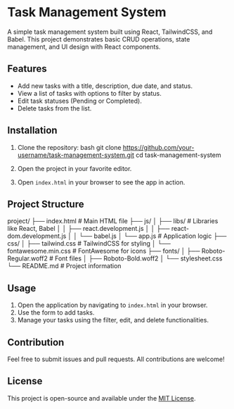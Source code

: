 # Task Management System

A simple task management system built using React, TailwindCSS, and Babel. This project demonstrates basic CRUD operations, state management, and UI design with React components.

## Features
- Add new tasks with a title, description, due date, and status.
- View a list of tasks with options to filter by status.
- Edit task statuses (Pending or Completed).
- Delete tasks from the list.

## Installation

1. Clone the repository:
   bash
   git clone https://github.com/your-username/task-management-system.git
   cd task-management-system


2. Open the project in your favorite editor.

3. Open `index.html` in your browser to see the app in action.

## Project Structure

project/
├── index.html               # Main HTML file
├── js/
│   ├── libs/                # Libraries like React, Babel
│   │   ├── react.development.js
│   │   ├── react-dom.development.js
│   │   └── babel.js
│   └── app.js               # Application logic
├── css/
│   ├── tailwind.css         # TailwindCSS for styling
│   └── fontawesome.min.css  # FontAwesome for icons
├── fonts/
│   ├── Roboto-Regular.woff2 # Font files
│   ├── Roboto-Bold.woff2
│   └── stylesheet.css
└── README.md                # Project information


## Usage
1. Open the application by navigating to `index.html` in your browser.
2. Use the form to add tasks.
3. Manage your tasks using the filter, edit, and delete functionalities.

## Contribution
Feel free to submit issues and pull requests. All contributions are welcome!

## License
This project is open-source and available under the [MIT License](LICENSE).
